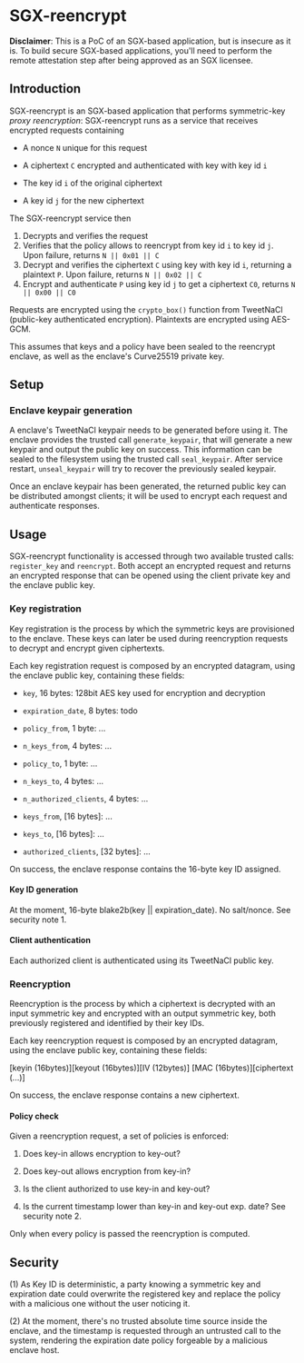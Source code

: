 # SGX-reencrypt 

**Disclaimer**: This is a PoC of an SGX-based application, but is
insecure as it is. To build secure SGX-based applications, you'll need
to perform the remote attestation step after being approved as an SGX
licensee.

## Introduction

SGX-reencrypt is an SGX-based application that performs symmetric-key
*proxy reencryption*: SGX-reencrypt runs as a service that receives
encrypted requests containing

* A nonce `N` unique for this request

* A ciphertext `C` encrypted and authenticated with key with key id  `i`

* The key id `i` of the original ciphertext

* A key id `j` for the new ciphertext

The SGX-reencrypt service then

1. Decrypts and verifies the request
2. Verifies that the policy allows to reencrypt from key id `i` to key id
`j`. Upon failure, returns `N || 0x01 || C`
3. Decrypt and verifies the ciphertext `C` using key with key
id `i`, returning a plaintext `P`. Upon failure, returns `N || 0x02 || C` 
4. Encrypt and authenticate `P` using key id `j` to get a ciphertext
`C0`, returns `N || 0x00 || C0`

Requests are encrypted using the `crypto_box()` function from TweetNaCl
(public-key authenticated encryption).  Plaintexts are encrypted using
AES-GCM.

This assumes that keys and a policy have been sealed to the reencrypt
enclave, as well as the enclave's Curve25519 private key.


## Setup 

### Enclave keypair generation

A enclave's TweetNaCl keypair needs to be generated before using it.
The enclave provides the trusted call `generate_keypair`, that will
generate a new keypair and output the public key on success. This
information can be sealed to the filesystem using the trusted call
`seal_keypair`. After service restart, `unseal_keypair` will try to
recover the previously sealed keypair.

Once an enclave keypair has been generated, the returned public key
can be distributed amongst clients; it will be used to encrypt each
request and authenticate responses.

## Usage

SGX-reencrypt functionality is accessed through two available trusted
calls: `register_key` and `reencrypt`. Both accept an encrypted 
request and returns an encrypted response that can be opened using
the client private key and the enclave public key.

### Key registration

Key registration is the process by which the symmetric keys are 
provisioned to the enclave. These keys can later be used during
reencryption requests to decrypt and encrypt given ciphertexts.

Each key registration request is composed by an encrypted datagram,
using the enclave public key, containing these fields:

 * `key`, 16 bytes: 128bit AES key used for encryption and decryption

 * `expiration_date`, 8 bytes: todo

 * `policy_from`, 1 byte: ...

 * `n_keys_from`, 4 bytes: ...

 * `policy_to`, 1 byte: ...

 * `n_keys_to`, 4 bytes: ...

 * `n_authorized_clients`, 4 bytes: ...

 * `keys_from`, [16 bytes]: ...

 * `keys_to`, [16 bytes]: ...

 * `authorized_clients`, [32 bytes]: ...

On success, the enclave response contains the 16-byte key ID assigned.

#### Key ID generation

At the moment, 16-byte blake2b(key || expiration_date). No salt/nonce.
See security note 1.

#### Client authentication

Each authorized client is authenticated using its TweetNaCl public key.

### Reencryption

Reencryption is the process by which a ciphertext is decrypted with
an input symmetric key and encrypted with an output symmetric key, 
both previously registered and identified by their key IDs.

Each key reencryption request is composed by an encrypted datagram,
using the enclave public key, containing these fields:

 [keyin  (16bytes)][keyout (16bytes)][IV (12bytes)]
 [MAC    (16bytes)][ciphertext               (...)]

On success, the enclave response contains a new ciphertext.

#### Policy check

Given a reencryption request, a set of policies is enforced:

 1. Does key-in allows encryption to key-out?

 2. Does key-out allows encryption from key-in?

 3. Is the client authorized to use key-in and key-out?

 4. Is the current timestamp lower than key-in and key-out exp. date?
    See security note 2.

Only when every policy is passed the reencryption is computed.

## Security

(1) As Key ID is deterministic, a party knowing a symmetric key and
expiration date could overwrite the registered key and replace the
policy with a malicious one without the user noticing it.

(2) At the moment, there's no trusted absolute time source inside the
enclave, and the timestamp is requested through an untrusted call to
the system, rendering the expiration date policy forgeable by a 
malicious enclave host.
